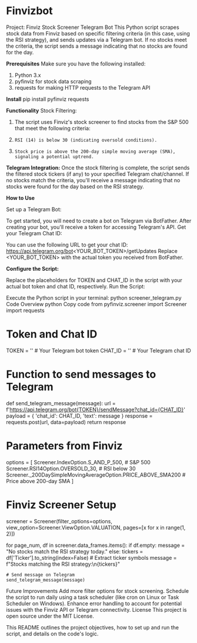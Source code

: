 # Finvizbot

Project: Finviz Stock Screener Telegram Bot
This Python script scrapes stock data from Finviz based on specific filtering criteria (in this case, using the RSI strategy), and sends updates via a Telegram bot. If no stocks meet the criteria, the script sends a message indicating that no stocks are found for the day.

**Prerequisites**
Make sure you have the following installed:

1. Python 3.x
2. pyfinviz for stock data scraping
3. requests for making HTTP requests to the Telegram API
   
**Install**
pip install pyfinviz requests

**Functionality**
Stock Filtering:
1. The script uses Finviz's stock screener to find stocks from the S&P 500 that meet the following criteria:
2.     RSI (14) is below 30 (indicating oversold conditions).
3.     Stock price is above the 200-day simple moving average (SMA), signaling a potential uptrend.

   
**Telegram Integration:**
Once the stock filtering is complete, the script sends the filtered stock tickers (if any) to your specified Telegram chat/channel.
If no stocks match the criteria, you'll receive a message indicating that no stocks were found for the day based on the RSI strategy.


**How to Use**

Set up a Telegram Bot:

To get started, you will need to create a bot on Telegram via BotFather.
After creating your bot, you'll receive a token for accessing Telegram's API.
Get your Telegram Chat ID:

You can use the following URL to get your chat ID:
https://api.telegram.org/bot<YOUR_BOT_TOKEN>/getUpdates
Replace <YOUR_BOT_TOKEN> with the actual token you received from BotFather.

**Configure the Script:**

Replace the placeholders for TOKEN and CHAT_ID in the script with your actual bot token and chat ID, respectively.
Run the Script:

Execute the Python script in your terminal:
python screener_telegram.py
Code Overview
python
Copy code
from pyfinviz.screener import Screener
import requests

# Token and Chat ID
TOKEN = ''  # Your Telegram bot token
CHAT_ID = ''  # Your Telegram chat ID

# Function to send messages to Telegram
def send_telegram_message(message):
    url = f'https://api.telegram.org/bot{TOKEN}/sendMessage?chat_id={CHAT_ID}'
    payload = {
        'chat_id': CHAT_ID,
        'text': message
    }
    response = requests.post(url, data=payload)
    return response

# Parameters from Finviz
options = [
    Screener.IndexOption.S_AND_P_500,  # S&P 500
    Screener.RSI14Option.OVERSOLD_30,  # RSI below 30
    Screener._200DaySimpleMovingAverageOption.PRICE_ABOVE_SMA200  # Price above 200-day SMA
]

# Finviz Screener Setup
screener = Screener(filter_options=options, view_option=Screener.ViewOption.VALUATION, pages=[x for x in range(1, 2)])

for page_num, df in screener.data_frames.items():
    if df.empty:
        message = "No stocks match the RSI strategy today."
    else:
        tickers = df['Ticker'].to_string(index=False)  # Extract ticker symbols
        message = f"Stocks matching the RSI strategy:\n{tickers}"

    # Send message on Telegram
    send_telegram_message(message)
Future Improvements
Add more filter options for stock screening.
Schedule the script to run daily using a task scheduler (like cron on Linux or Task Scheduler on Windows).
Enhance error handling to account for potential issues with the Finviz API or Telegram connectivity.
License
This project is open source under the MIT License.

This README outlines the project objectives, how to set up and run the script, and details on the code's logic.

